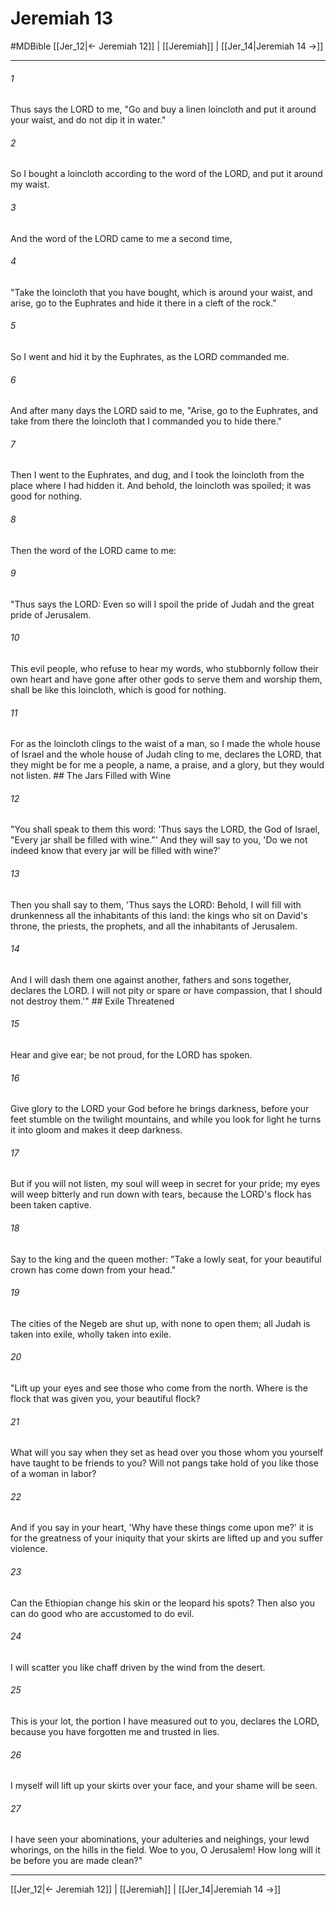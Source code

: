 # Jeremiah 13
#MDBible
[[Jer_12|← Jeremiah 12]] | [[Jeremiah]] | [[Jer_14|Jeremiah 14 →]]

***

###### 1 
Thus says the LORD to me, "Go and buy a linen loincloth and put it around your waist, and do not dip it in water." 

###### 2 
So I bought a loincloth according to the word of the LORD, and put it around my waist. 

###### 3 
And the word of the LORD came to me a second time, 

###### 4 
"Take the loincloth that you have bought, which is around your waist, and arise, go to the Euphrates and hide it there in a cleft of the rock." 

###### 5 
So I went and hid it by the Euphrates, as the LORD commanded me. 

###### 6 
And after many days the LORD said to me, "Arise, go to the Euphrates, and take from there the loincloth that I commanded you to hide there." 

###### 7 
Then I went to the Euphrates, and dug, and I took the loincloth from the place where I had hidden it. And behold, the loincloth was spoiled; it was good for nothing. 

###### 8 
Then the word of the LORD came to me: 

###### 9 
"Thus says the LORD: Even so will I spoil the pride of Judah and the great pride of Jerusalem. 

###### 10 
This evil people, who refuse to hear my words, who stubbornly follow their own heart and have gone after other gods to serve them and worship them, shall be like this loincloth, which is good for nothing. 

###### 11 
For as the loincloth clings to the waist of a man, so I made the whole house of Israel and the whole house of Judah cling to me, declares the LORD, that they might be for me a people, a name, a praise, and a glory, but they would not listen. ## The Jars Filled with Wine 

###### 12 
"You shall speak to them this word: 'Thus says the LORD, the God of Israel, "Every jar shall be filled with wine."' And they will say to you, 'Do we not indeed know that every jar will be filled with wine?' 

###### 13 
Then you shall say to them, 'Thus says the LORD: Behold, I will fill with drunkenness all the inhabitants of this land: the kings who sit on David's throne, the priests, the prophets, and all the inhabitants of Jerusalem. 

###### 14 
And I will dash them one against another, fathers and sons together, declares the LORD. I will not pity or spare or have compassion, that I should not destroy them.'" ## Exile Threatened 

###### 15 
Hear and give ear; be not proud, for the LORD has spoken. 

###### 16 
Give glory to the LORD your God before he brings darkness, before your feet stumble on the twilight mountains, and while you look for light he turns it into gloom and makes it deep darkness. 

###### 17 
But if you will not listen, my soul will weep in secret for your pride; my eyes will weep bitterly and run down with tears, because the LORD's flock has been taken captive. 

###### 18 
Say to the king and the queen mother: "Take a lowly seat, for your beautiful crown has come down from your head." 

###### 19 
The cities of the Negeb are shut up, with none to open them; all Judah is taken into exile, wholly taken into exile. 

###### 20 
"Lift up your eyes and see those who come from the north. Where is the flock that was given you, your beautiful flock? 

###### 21 
What will you say when they set as head over you those whom you yourself have taught to be friends to you? Will not pangs take hold of you like those of a woman in labor? 

###### 22 
And if you say in your heart, 'Why have these things come upon me?' it is for the greatness of your iniquity that your skirts are lifted up and you suffer violence. 

###### 23 
Can the Ethiopian change his skin or the leopard his spots? Then also you can do good who are accustomed to do evil. 

###### 24 
I will scatter you like chaff driven by the wind from the desert. 

###### 25 
This is your lot, the portion I have measured out to you, declares the LORD, because you have forgotten me and trusted in lies. 

###### 26 
I myself will lift up your skirts over your face, and your shame will be seen. 

###### 27 
I have seen your abominations, your adulteries and neighings, your lewd whorings, on the hills in the field. Woe to you, O Jerusalem! How long will it be before you are made clean?" 

***

[[Jer_12|← Jeremiah 12]] | [[Jeremiah]] | [[Jer_14|Jeremiah 14 →]]
